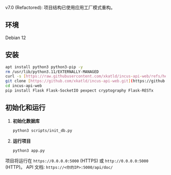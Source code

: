 v7.0 (Refactored): 项目结构已使用应用工厂模式重构。

## 环境
Debian 12

## 安装
```bash
apt install python3 python3-pip -y
rm /usr/lib/python3.11/EXTERNALLY-MANAGED
curl -s [https://raw.githubusercontent.com/xkatld/incus-api-web/refs/heads/main/scripts/install_incus.sh](https://raw.githubusercontent.com/xkatld/incus-api-web/refs/heads/main/scripts/install_incus.sh) | sudo bash
git clone [https://github.com/xkatld/incus-api-web.git](https://github.com/xkatld/incus-api-web.git)
cd incus-api-web
pip install Flask Flask-SocketIO pexpect cryptography Flask-RESTx
````

## 初始化和运行

1.  **初始化数据库**

    ```bash
    python3 scripts/init_db.py
    ```

2.  **运行项目**

    ```bash
    python3 app.py
    ```

项目将运行在 `https://0.0.0.0:5000` (HTTPS) 或 `http://0.0.0.0:5000` (HTTP)。
API 文档: `https://<你的IP>:5000/api/doc/`

